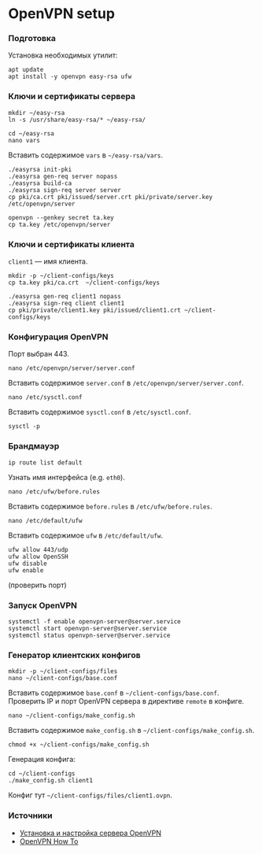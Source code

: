 # OpenVPN setup

### Подготовка
Установка необходимых утилит:
```
apt update
apt install -y openvpn easy-rsa ufw
```

### Ключи и сертификаты сервера
```
mkdir ~/easy-rsa
ln -s /usr/share/easy-rsa/* ~/easy-rsa/

cd ~/easy-rsa
nano vars
```

Вставить содержимое `vars` в `~/easy-rsa/vars`.

```
./easyrsa init-pki
./easyrsa gen-req server nopass
./easyrsa build-ca
./easyrsa sign-req server server
cp pki/ca.crt pki/issued/server.crt pki/private/server.key /etc/openvpn/server

openvpn --genkey secret ta.key
cp ta.key /etc/openvpn/server
```

### Ключи и сертификаты клиента
`client1` — имя клиента.

```
mkdir -p ~/client-configs/keys
cp ta.key pki/ca.crt  ~/client-configs/keys

./easyrsa gen-req client1 nopass
./easyrsa sign-req client client1
cp pki/private/client1.key pki/issued/client1.crt ~/client-configs/keys
```

### Конфигурация OpenVPN
Порт выбран 443.

```
nano /etc/openvpn/server/server.conf
```

Вставить содержимое `server.conf` в `/etc/openvpn/server/server.conf`.

```
nano /etc/sysctl.conf
```

Вставить содержимое `sysctl.conf` в `/etc/sysctl.conf`.

```
sysctl -p
```

### Брандмауэр
```
ip route list default
```

Узнать имя интерфейса (e.g. `eth0`).

```
nano /etc/ufw/before.rules
```

Вставить содержимое `before.rules` в `/etc/ufw/before.rules`.

```
nano /etc/default/ufw
```

Вставить содержимое `ufw` в `/etc/default/ufw`.

```
ufw allow 443/udp
ufw allow OpenSSH
ufw disable
ufw enable
```
(проверить порт)

### Запуск OpenVPN
```
systemctl -f enable openvpn-server@server.service
systemctl start openvpn-server@server.service
systemctl status openvpn-server@server.service
```

### Генератор клиентских конфигов
```
mkdir -p ~/client-configs/files
nano ~/client-configs/base.conf
```

Вставить содержимое `base.conf` в `~/client-configs/base.conf`.
Проверить IP и порт OpenVPN сервера в директиве `remote` в конфиге.

```
nano ~/client-configs/make_config.sh
```

Вставить содержимое `make_config.sh` в `~/client-configs/make_config.sh`.

```
chmod +x ~/client-configs/make_config.sh
```

Генерация конфига:
```
cd ~/client-configs
./make_config.sh client1
```

Конфиг тут `~/client-configs/files/client1.ovpn`.

### Источники
- [Установка и настройка сервера OpenVPN](https://www.digitalocean.com/community/tutorials/how-to-set-up-and-configure-an-openvpn-server-on-ubuntu-20-04-ru)
- [OpenVPN How To](https://openvpn.net/community-resources/how-to/)
